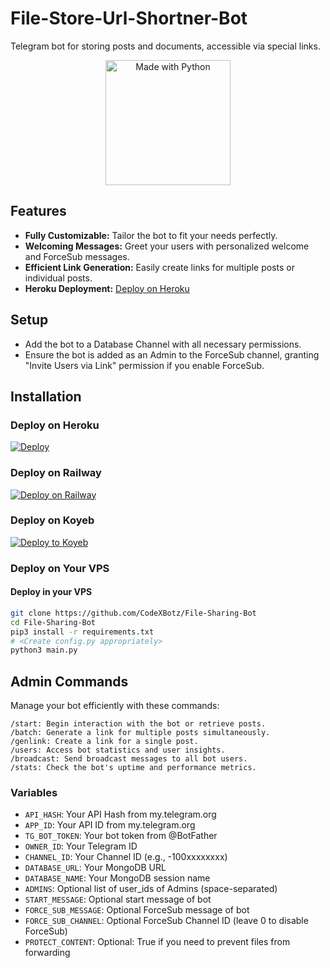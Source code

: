 # File-Store-Url-Shortner-Bot

Telegram bot for storing posts and documents, accessible via special links.

<div align="center">
  <img src="http://ForTheBadge.com/images/badges/made-with-python.svg" width ="200" alt="Made with Python">
</div>

## Features

- **Fully Customizable:** Tailor the bot to fit your needs perfectly.
- **Welcoming Messages:** Greet your users with personalized welcome and ForceSub messages.
- **Efficient Link Generation:** Easily create links for multiple posts or individual posts.
- **Heroku Deployment:** [Deploy on Heroku](https://heroku.com/deploy)

## Setup

- Add the bot to a Database Channel with all necessary permissions.
- Ensure the bot is added as an Admin to the ForceSub channel, granting "Invite Users via Link" permission if you enable ForceSub.

## Installation

### Deploy on Heroku

[![Deploy](https://www.herokucdn.com/deploy/button.svg)](https://heroku.com/deploy)

### Deploy on Railway

[![Deploy on Railway](https://railway.app/button.svg)](https://railway.app/new/template/1jKLr4)

### Deploy on Koyeb

[![Deploy to Koyeb](https://www.koyeb.com/static/images/deploy/button.svg)](https://app.koyeb.com/deploy?type=git&repository=github.com/CodeXBotz/File-Sharing-Bot&branch=koyeb&name=filesharingbot)

### Deploy on Your VPS

#### Deploy in your VPS
````bash
git clone https://github.com/CodeXBotz/File-Sharing-Bot
cd File-Sharing-Bot
pip3 install -r requirements.txt
# <Create config.py appropriately>
python3 main.py
````

## Admin Commands

Manage your bot efficiently with these commands:

```
/start: Begin interaction with the bot or retrieve posts.
/batch: Generate a link for multiple posts simultaneously.
/genlink: Create a link for a single post.
/users: Access bot statistics and user insights.
/broadcast: Send broadcast messages to all bot users.
/stats: Check the bot's uptime and performance metrics.
```

### Variables

- `API_HASH`: Your API Hash from my.telegram.org
- `APP_ID`: Your API ID from my.telegram.org
- `TG_BOT_TOKEN`: Your bot token from @BotFather
- `OWNER_ID`: Your Telegram ID
- `CHANNEL_ID`: Your Channel ID (e.g., -100xxxxxxxx)
- `DATABASE_URL`: Your MongoDB URL
- `DATABASE_NAME`: Your MongoDB session name
- `ADMINS`: Optional list of user_ids of Admins (space-separated)
- `START_MESSAGE`: Optional start message of bot
- `FORCE_SUB_MESSAGE`: Optional ForceSub message of bot
- `FORCE_SUB_CHANNEL`: Optional ForceSub Channel ID (leave 0 to disable ForceSub)
- `PROTECT_CONTENT`: Optional: True if you need to prevent files from forwarding


